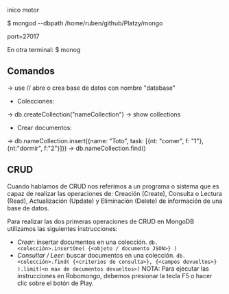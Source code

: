 inico motor

$ mongod  --dbpath /home/ruben/github/Platzy/mongo


  port=27017

En otra terminal:  $ monog

## Comandos

-> use <database>  //  abre o crea base de datos con nombre "database"

+ Colecciones:

-> db.createCollection("nameCollection")
-> show collections

+ Crear documentos:

-> db.nameCollection.insert({name: "Toto", task: [{nt: "comer", f: "1"},{nt:"dormir", f:"2"}]})
-> db.nameCollection.find()

## CRUD

Cuando hablamos de CRUD nos referimos a un programa o sistema que es capaz de realizar las operaciones de: Creación (Create), Consulta o Lectura (Read), Actualización (Update) y Eliminación (Delete) de información de una base de datos.

Para realizar las dos primeras operaciones de CRUD en MongoDB utilizamos las siguientes instrucciones:

+ *Crear*: insertar documentos en una colección.
`
db.<colección>.insertOne(
        {<objeto / documento JSON>}
)
`
+ *Consultar / Leer*: buscar documentos en una colección.
`
db.<colección>.find(
        {<criterios de consulta>},
        {<campos devueltos>}
).limit(<n max de documentos devueltos>)
`
NOTA: Para ejecutar las instrucciones en Robomongo, debemos presionar la tecla F5 o hacer clic sobre el botón de Play.

